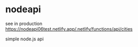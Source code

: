 # nodeapi

see in production https://nodeapi06test.netlify.app/.netlify/functions/api/cities 

simple node.js api
